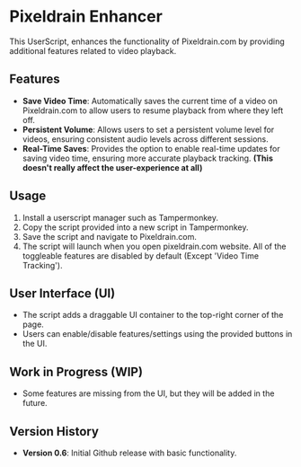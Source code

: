 # Pixeldrain Enhancer

This UserScript, enhances the functionality of Pixeldrain.com by providing additional features related to video playback.

## Features

- **Save Video Time**: Automatically saves the current time of a video on Pixeldrain.com to allow users to resume playback from where they left off.
- **Persistent Volume**: Allows users to set a persistent volume level for videos, ensuring consistent audio levels across different sessions.
- **Real-Time Saves**: Provides the option to enable real-time updates for saving video time, ensuring more accurate playback tracking. **(This doesn't really affect the user-experience at all)**

## Usage

1. Install a userscript manager such as Tampermonkey.
2. Copy the script provided into a new script in Tampermonkey.
3. Save the script and navigate to Pixeldrain.com.
4. The script will launch when you open pixeldrain.com website. All of the toggleable features are disabled by default (Except 'Video Time Tracking').

## User Interface (UI)

- The script adds a draggable UI container to the top-right corner of the page.
- Users can enable/disable features/settings using the provided buttons in the UI.

## Work in Progress (WIP)

- Some features are missing from the UI, but they will be added in the future.

## Version History

- **Version 0.6**: Initial Github release with basic functionality.

